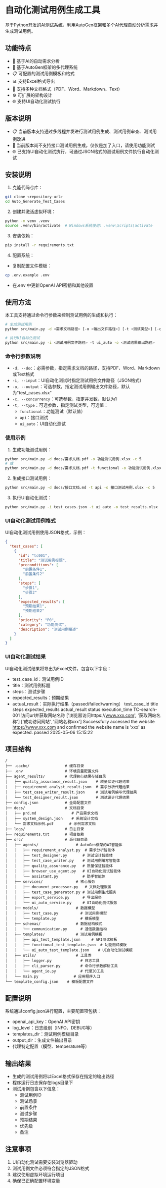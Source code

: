 # 自动化测试用例生成工具

基于Python开发的AI测试系统，利用AutoGen框架和多个AI代理自动分析需求并生成测试用例。

## 功能特点

- 📝 基于AI的自动需求分析
- 🤖 基于AutoGen框架的多代理系统
- 📋 可配置的测试用例模板和格式
- 📊 支持Excel格式导出
- 🔄 支持多种文档格式（PDF、Word、Markdown、Text）
- ⚙️ 可扩展的架构设计
- 🌐 支持UI自动化测试执行

## 版本说明
- 📋 当前版本支持通过多线程并发进行测试用例生成、测试用例审查、测试用例改进
- 📝 当前版本尚不支持接口测试用例生成，仅仅是加了入口，请使用功能测试
- 🌐 已支持UI自动化测试执行，可通过JSON格式的测试用例文件执行自动化测试

## 安装说明

1. 克隆代码仓库：
```bash
git clone <repository-url>
cd Auto_Generate_Test_Cases
```

2. 创建并激活虚拟环境：
```bash
python -m venv .venv
source .venv/bin/activate  # Windows系统使用: .venv\Scripts\activate
```

3. 安装依赖：
```bash
pip install -r requirements.txt
```

4. 配置系统：
- 复制配置文件模板：
```bash
cp .env.example .env
```
- 在.env 中更新OpenAI API密钥和其他设置

## 使用方法

本工具支持通过命令行参数来控制测试用例的生成和执行：

```bash
# 生成测试用例
python src/main.py -d <需求文档路径> [-o <输出文件路径>] [-t <测试类型>] [-c <并发数：建议 10 以内>]

# 执行UI自动化测试
python src/main.py -i <测试用例文件路径> -t ui_auto -o <测试结果输出路径>
```

### 命令行参数说明

- `-d, --doc`：必需参数，指定需求文档的路径，支持PDF、Word、Markdown或Text格式
- `-i, --input`：UI自动化测试时指定测试用例文件路径（JSON格式）
- `-o, --output`：可选参数，指定测试用例输出文件路径，默认为"test_cases.xlsx"
- `-c, --concurrency`：可选参数，指定并发数，默认为1
- `-t, --type`：可选参数，指定测试类型，可选值：
  - `functional`：功能测试（默认值）
  - `api`：接口测试
  - `ui_auto`：UI自动化测试

### 使用示例

1. 生成功能测试用例：
```bash
python src/main.py -d docs/需求文档.pdf -o 功能测试用例.xlsx -c 5
# 或
python src/main.py -d docs/需求文档.pdf -t functional -o 功能测试用例.xlsx -c 5
```

2. 生成接口测试用例：
```bash
python src/main.py -d docs/接口文档.md -t api -o 接口测试用例.xlsx -c 5
```

3. 执行UI自动化测试：
```bash
python src/main.py -i test_cases.json -t ui_auto -o test_results.xlsx
```

### UI自动化测试用例格式

UI自动化测试用例使用JSON格式，示例：

```json
{
  "test_cases": [
    {
      "id": "tc001",
      "title": "测试用例标题",
      "preconditions": [
        "前置条件1",
        "前置条件2"
      ],
      "steps": [
        "步骤1",
        "步骤2"
      ],
      "expected_results": [
        "预期结果1",
        "预期结果2"
      ],
      "priority": "P0",
      "category": "功能测试",
      "description": "测试用例描述"
    }
  ]
}
```

### UI自动化测试结果

UI自动化测试结果将导出为Excel文件，包含以下字段：
- test_case_id：测试用例ID
- title：测试用例标题
- steps：测试步骤
- expected_results：预期结果
- actual_result：实际执行结果（passed/failed/warning）
test_case_id	title	steps	expected_results	actual_result	status	execution_time
TC-search-001	访问url并获取网站名称	['浏览器访问https://www.xxx.com', '获取网站名称']	['成功访问网站', '网站名称xxx']	Successfully accessed the website https://www.xxx.com and confirmed the website name is 'xxx' as expected.	passed	2025-05-06 15:15:22

## 项目结构

```
/
├── .cache/                # 缓存目录
├── .env                   # 环境变量配置文件
├── agent_results/         # 代理执行结果存储目录
│   ├── quality_assurance_result.json    # 质量保证代理结果
│   ├── requirement_analyst_result.json  # 需求分析代理结果
│   ├── test_case_writer_result.json     # 测试用例编写代理结果
│   └── test_designer_result.json        # 测试设计代理结果
├── config.json            # 全局配置文件
├── docs/                  # 文档目录
│   ├── prd.md                # 产品需求文档
│   ├── system_design.json    # 系统设计文档
│   └── 需求文档示例.pdf       # 示例需求文档
├── logs/                  # 日志目录
├── requirements.txt       # 项目依赖
├── src/                   # 源代码目录
│   ├── agents/                 # AutoGen框架的AI智能体
│   │   ├── requirement_analyst.py  # 需求分析智能体
│   │   ├── test_designer.py       # 测试设计智能体
│   │   ├── test_case_writer.py    # 测试用例编写智能体
│   │   ├── quality_assurance.py   # 质量保证智能体
│   │   ├── browser_use_agent.py   # UI自动化测试智能体
│   │   └── assistant.py           # 助手智能体
│   ├── services/               # 核心服务
│   │   ├── document_processor.py   # 文档处理服务
│   │   ├── test_case_generator.py # 测试用例生成服务
│   │   ├── export_service.py      # 导出服务
│   │   └── ui_auto_service.py     # UI自动化测试服务
│   ├── models/                 # 数据模型
│   │   ├── test_case.py          # 测试用例模型
│   │   └── template.py           # 模板模型
│   ├── schemas/                # 数据结构模式
│   │   └── communication.py      # 通信数据结构
│   ├── templates/              # 测试用例模板
│   │   ├── api_test_template.json     # API测试模板
│   │   ├── functional_test_template.json  # 功能测试模板
│   │   └── ui_auto_test_template.json    # UI自动化测试模板
│   ├── utils/                  # 工具类
│   │   ├── logger.py             # 日志工具
│   │   ├── cli_parser.py         # 命令行参数解析工具
│   │   └── agent_io.py           # 代理IO工具
│   └── main.py                # 应用程序入口
└── template_config.json    # 模板配置文件
```

## 配置说明

系统通过config.json进行配置，主要配置项包括：

- openai_api_key：OpenAI API密钥
- log_level：日志级别（INFO、DEBUG等）
- templates_dir：测试用例模板目录
- output_dir：生成文件输出目录
- 代理特定配置（模型、temperature等）

## 输出结果

- 生成的测试用例将以Excel格式保存在指定的输出路径
- 程序运行日志保存在logs目录下
- 测试用例包含以下信息：
  - 测试用例ID
  - 测试场景
  - 前置条件
  - 测试步骤
  - 预期结果
  - 优先级
  - 备注

## 注意事项

1. UI自动化测试需要安装浏览器驱动
2. 测试用例文件必须符合指定的JSON格式
3. 建议使用虚拟环境运行项目
4. 确保已正确配置环境变量
